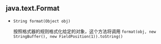 ## java.text.Format

* `String format(Object obj)`

  按照格式器的规则格式化给定的对象，这个方法将调用 `format(obj, new StringBuffer(), new FieldPosition(1)).toString()`

  